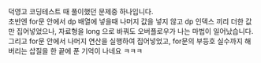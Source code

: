 덕영고 코딩테스트 때 풀이했던 문제중 하나입니다.   
초반엔 for문 안에서 dp 배열에 넣을때 나머지 값을 넣지 않고 dp 인덱스 끼리 더한 값만 집어넣었으나, 자료형을 long 으로 바꿔도 오버플로우가 나는 마법이 일어났습니다.   
그리고 for문 안에서 나머지 연산을 실행하여 집어넣었고, for문의 부등호 실수까지 해버리는 삽질을 한 끝에 푼 기억이 나네요 ㅋㅋㅋ 